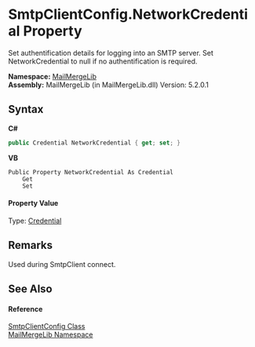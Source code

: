 # SmtpClientConfig.NetworkCredential Property 
 

Set authentification details for logging into an SMTP server. Set NetworkCredential to null if no authentification is required.

**Namespace:**&nbsp;<a href="31c6ebbe-d683-7561-7308-5a5ee1f76bf5">MailMergeLib</a><br />**Assembly:**&nbsp;MailMergeLib (in MailMergeLib.dll) Version: 5.2.0.1

## Syntax

**C#**<br />
``` C#
public Credential NetworkCredential { get; set; }
```

**VB**<br />
``` VB
Public Property NetworkCredential As Credential
	Get
	Set
```


#### Property Value
Type: <a href="e9393769-a87a-d6f9-d042-9fcb097d5a9a">Credential</a>

## Remarks
Used during SmtpClient connect.

## See Also


#### Reference
<a href="de5f993a-a891-84f4-006c-23e52c27ab88">SmtpClientConfig Class</a><br /><a href="31c6ebbe-d683-7561-7308-5a5ee1f76bf5">MailMergeLib Namespace</a><br />